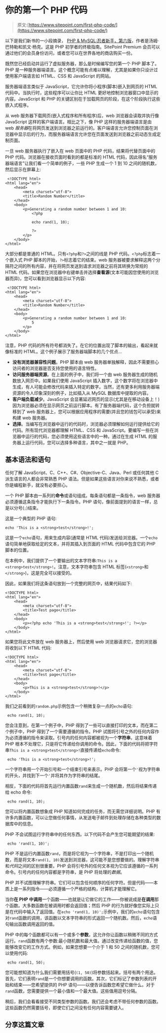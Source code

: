 # 你的第一个 PHP 代码

> 原文:[https://www.sitepoint.com/first-php-code/](https://www.sitepoint.com/first-php-code/)

以下是我们新书的一小段摘录， [PHP & MySQL:忍者新手，第六版](https://www.sitepoint.com/premium/books/php-mysql-novice-to-ninja-6th-edition)，作者是汤姆·巴特勒和凯文·杨克。这是 PHP 初学者的终极指南。SitePoint Premium 会员可以通过他们的会员身份访问，或者您可以在世界各地的商店购买一份。

既然您已经启动并运行了虚拟服务器，那么是时候编写您的第一个 PHP 脚本了。PHP 是一种服务器端语言。这个概念可能有点难以理解，尤其是如果你只设计过使用客户端语言如 HTML、CSS 和 JavaScript 的网站。

服务器端语言类似于 JavaScript，它允许你将小程序(脚本)嵌入到网页的 HTML 代码中。当执行时，这些程序可以让你比 HTML 更好地控制浏览器窗口中显示的内容。JavaScript 和 PHP 的关键区别在于加载网页的阶段，在这个阶段执行这些嵌入式程序。

从 web 服务器下载网页(嵌入式程序和所有程序)后，web 浏览器会读取并执行像 JavaScript 这样的客户端语言。相比之下，像 PHP 这样的服务器端语言是由 web *服务器*在将网页发送到浏览器之前运行的。客户端语言允许您控制页面在浏览器中显示后的行为，而服务器端语言允许您在页面发送到浏览器之前动态生成定制页面。

一旦 web 服务器执行了嵌入在 web 页面中的 PHP 代码，结果将代替页面中的 PHP 代码。浏览器在接收页面时看到的都是标准的 HTML 代码，因此得名“服务器端语言”让我们看一个简单的例子，一些 PHP 生成一个 1 到 10 之间的随机数，然后显示在屏幕上:

```
 <!DOCTYPE html>
<html lang="en">
    <head>
        <meta charset="utf-8">
        <title>Random Number</title>
    </head>
    <body>
        <p>Generating a random number between 1 and 10:
            <?php

            echo rand(1, 10);

            ?>
        </p>
    </body>
</html> 
```

大部分都是普通的 HTML。只有`<?php`和`?>`之间的线是 PHP 代码。`<?php`标志着一个嵌入式 PHP 脚本的开始，`?>`标志着它的结束。web 服务器被要求解释这两个分隔符之间的所有内容，并在将网页发送到请求浏览器之前将其转换为常规的 HTML 代码。如果您在浏览器中右键单击并选择**查看源**(文本可能因您使用的浏览器而异)，您可以看到浏览器显示以下内容:

```
 <!DOCTYPE html>
<html lang="en">
    <head>
        <meta charset="utf-8">
        <title>Random Number</title>
    </head>
    <body>
        <p>Generating a random number between 1 and 10:
            5
        </p>
    </body>
</html> 
```

注意，PHP 代码的所有符号都消失了。在它的位置出现了脚本的输出，看起来就像标准的 HTML。这个例子展示了服务器端脚本的几个优点…

*   **没有浏览器兼容性问题**。PHP 脚本由 web 服务器单独解释，因此不需要担心访问者的浏览器是否支持您使用的语言特性。
*   **访问服务器端资源**。在上面的例子中，我们将一个由 web 服务器生成的随机数放入网页中。如果我们使用 JavaScript 插入数字，这个数字将在浏览器中生成，有人可能会修改代码来插入特定的数字。当然，还有更多利用服务器端资源的令人印象深刻的例子，比如插入从 MySQL 数据库中提取的内容。
*   **客户端负载减少**。JavaScript 会显著延迟网页的显示(尤其是在移动设备上！)因为浏览器必须在显示网页之前运行脚本。有了服务器端代码，这个负担就转移到了 web 服务器上，您可以根据应用程序的需要(并且您的钱包可以承受)来构建 web 服务器。
*   **选择**。当编写在浏览器中运行的代码时，浏览器必须理解如何运行提供给它的代码。所有现代浏览器都理解 HTML、CSS 和 JavaScript。要编写一些在浏览器中运行的代码，您必须使用这些语言中的一种。通过在生成 HTML 的服务器上运行代码，您可以选择多种语言，其中之一就是 PHP。

## 基本语法和语句

任何了解 JavaScript、C、C++、C#、Objective-C、Java、Perl 或任何其他 C 派生语言的人都会非常熟悉 PHP 语法。但是如果这些语言对你来说不熟悉，或者你是编程新手，就没有必要担心。

一个 PHP 脚本由一系列的**命令**或语句组成。每条语句都是一条指令，web 服务器必须遵循这条指令才能执行下一条指令。PHP 语句，像前面提到的语言一样，总是以分号(`;`)结束。

这是一个典型的 PHP 语句:

```
echo 'This is a <strong>test</strong>!'; 
```

这是一个`echo`语句，用来生成内容(通常是 HTML 代码)发送给浏览器。一个`echo`语句简单地获取给定的文本，并将其插入到页面的 HTML 代码中包含它的 PHP 脚本的位置。

在本例中，我们提供了一个要输出的文本字符串:`This is a <strong>test</strong>!`。注意，文本字符串包含 HTML 标签(`<strong>`和`</strong>`)，这是完全可以接受的。

因此，如果我们将这条语句放到一个完整的网页中，结果代码如下:

```
<!DOCTYPE html>
<html lang="en">
    <head>
        <meta charset="utf-8">
        <title>Test page</title>
    </head>
    <body>
        <p><?php echo 'This is a <strong>test</strong>!'; ?></p>
    </body>
</html> 
```

如果您将此文件放在 web 服务器上，然后使用 web 浏览器请求它，您的浏览器将收到以下 HTML 代码:

```
<!DOCTYPE html>
<html lang="en">
    <head>
        <meta charset="utf-8">
        <title>Test page</title>
    </head>
    <body>
        <p>This is a <strong>test</strong>!</p>
    </body>
</html> 
```

我们之前看到的`random.php`示例包含一个稍微复杂一点的`echo`语句:

```
 echo rand(1, 10); 
```

您会注意到，在第一个例子中，PHP 得到了一些可以直接打印的文本，而在第二个例子中，PHP 得到了一个需要遵循的指令。PHP 试图将引号之外的任何内容作为必须遵循的指令来读取。引号内的任何内容都被视为一个**字符串**，这意味着 PHP 根本不处理它，只是将它传递给你调用的命令。因此，下面的代码将把字符串`This is a <strong>test</strong>!`直接传递给`echo`命令:

```
 echo 'This is a <strong>test</strong>!'; 
```

一个字符串用一个开始引号和一个结束引号来表示。PHP 会将第一个`'`视为字符串的开头，并找到下一个`'`并将其作为字符串的结尾。

相反，下面的代码将首先运行内置函数`rand`来生成一个随机数，然后将结果传递给 echo 命令:

```
 echo rand(1, 10); 
```

您可以将内置函数想象成 PHP 知道如何完成的任务，而无需您详细说明。PHP 有许多内置函数，可以让您做任何事情，从发送电子邮件到处理存储在各种类型的数据库中的信息。

PHP 不会试图运行字符串中的任何东西。以下代码不会产生您可能期望的结果:

```
 echo 'rand(1, 10)'; 
```

PHP 不是运行内置函数`rand`，而是将它视为一个字符串，不是打印出一个随机数，而是将文本`rand(1, 10)`发送到浏览器，这可能不是您想要做的。理解字符串和*代码*之间的区别很重要。PHP 会将引号外的任何文本视为它应该遵循的一系列命令。引号内的任何内容都是字符串，是 PHP 将处理的*数据*。

PHP 并不试图理解字符串。它们可以包含任何顺序的任何字符。但是代码——本质上是一系列指令——必须遵循一个严格的结构，计算机才能理解它。

当你**在 PHP 中调用**一个函数——也就是让它做它的工作——你被说成是**在调用**那个函数。大多数函数在被调用时都会返回值；然后 PHP 的行为就好像您实际上只是在代码中输入了返回值。在`echo 'rand(1, 10)';`示例中，我们的`echo`语句包含对`rand`函数的调用，该函数以文本字符串的形式返回一个随机数。然后，`echo`语句输出函数调用返回的值。

PHP 中的每个函数都可以有一个或多个**参数**，这允许你让函数以稍微不同的方式运行。`rand`函数有两个参数:最小随机数和最大值。通过改变传递给函数的值，您能够改变它的工作方式。例如，如果您想要一个介于 1 和 50 之间的随机数，您可以使用代码:

```
 echo rand(1, 50); 
```

您可能想知道为什么我们需要用括号(`(1, 50)`)将参数括起来。括号有两个用途。首先，它们表明`rand`是一个你想要调用的函数。其次，它们标记了参数列表的开始和结束——您希望提供的 PHP 语句——以便告诉函数您希望它做什么。对于`rand`函数，您需要提供一个最小值和一个最大值。这些值用逗号分隔。

稍后，我们会看看接受不同类型参数的函数。我们还会考虑不带任何参数的函数。这些函数仍然需要括号，即使它们之间没有任何内容需要键入。

## 分享这篇文章